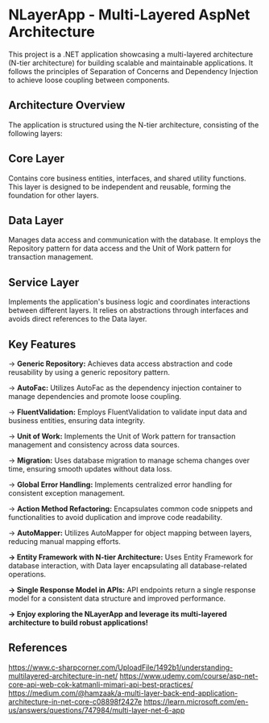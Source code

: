 # NLayerApp - Multi-Layered AspNet Architecture
This project is a .NET application showcasing a multi-layered architecture (N-tier architecture) for building scalable and maintainable applications. It follows the principles of Separation of Concerns and Dependency Injection to achieve loose coupling between components.

## Architecture Overview
The application is structured using the N-tier architecture, consisting of the following layers:

## Core Layer
Contains core business entities, interfaces, and shared utility functions. This layer is designed to be independent and reusable, forming the foundation for other layers.

## Data Layer
Manages data access and communication with the database. It employs the Repository pattern for data access and the Unit of Work pattern for transaction management.

## Service Layer
Implements the application's business logic and coordinates interactions between different layers. It relies on abstractions through interfaces and avoids direct references to the Data layer.

## Key Features
→ **Generic Repository:** Achieves data access abstraction and code reusability by using a generic repository pattern.

→ **AutoFac:** Utilizes AutoFac as the dependency injection container to manage dependencies and promote loose coupling.

→ **FluentValidation:** Employs FluentValidation to validate input data and business entities, ensuring data integrity.

→ **Unit of Work:** Implements the Unit of Work pattern for transaction management and consistency across data sources.

→ **Migration:** Uses database migration to manage schema changes over time, ensuring smooth updates without data loss.

→ **Global Error Handling:** Implements centralized error handling for consistent exception management.

→ **Action Method Refactoring:** Encapsulates common code snippets and functionalities to avoid duplication and improve code readability.

→ **AutoMapper:** Utilizes AutoMapper for object mapping between layers, reducing manual mapping efforts.

**→ Entity Framework with N-tier Architecture:** Uses Entity Framework for database interaction, with Data layer encapsulating all database-related operations.

**→ Single Response Model in APIs:** API endpoints return a single response model for a consistent data structure and improved performance.

**→ Enjoy exploring the NLayerApp and leverage its multi-layered architecture to build robust applications!**
## References

https://www.c-sharpcorner.com/UploadFile/1492b1/understanding-multilayered-architecture-in-net/
https://www.udemy.com/course/asp-net-core-api-web-cok-katmanli-mimari-api-best-practices/
https://medium.com/@hamzaak/a-multi-layer-back-end-application-architecture-in-net-core-c08898f2427e
https://learn.microsoft.com/en-us/answers/questions/747984/multi-layer-net-6-app
